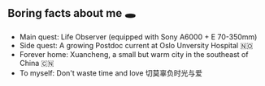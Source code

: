 ## Boring facts about me 🕳
- Main quest: Life Observer (equipped with Sony A6000 + E 70-350mm)
- Side quest: A growing Postdoc current at Oslo Unversity Hospital 🇳🇴
- Forever home: Xuancheng, a small but warm city in the southeast of China 🇨🇳
- To myself: Don't waste time and love 切莫辜负时光与爱
  
<!--
**zhh-yao/zhh-yao** is a ✨ _special_ ✨ repository because its `README.md` (this file) appears on your GitHub profile.

Here are some ideas to get you started:

- 🔭 I’m currently working on ...
- 🌱 I’m currently learning ...
- 👯 I’m looking to collaborate on ...
- 🤔 I’m looking for help with ...
- 💬 Ask me about ...
- 📫 How to reach me: ...
- 😄 Pronouns: ...
- ⚡ Fun fact: ...
-->
